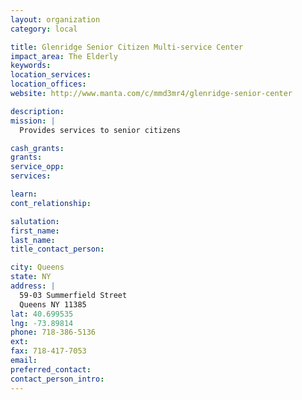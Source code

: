 ```yaml
---
layout: organization
category: local

title: Glenridge Senior Citizen Multi-service Center
impact_area: The Elderly
keywords: 
location_services: 
location_offices: 
website: http://www.manta.com/c/mmd3mr4/glenridge-senior-center

description: 
mission: |
  Provides services to senior citizens

cash_grants: 
grants: 
service_opp: 
services: 

learn: 
cont_relationship: 

salutation: 
first_name: 
last_name: 
title_contact_person: 

city: Queens
state: NY
address: |
  59-03 Summerfield Street  
  Queens NY 11385
lat: 40.699535
lng: -73.89814
phone: 718-386-5136
ext: 
fax: 718-417-7053
email: 
preferred_contact: 
contact_person_intro: 
---
```

